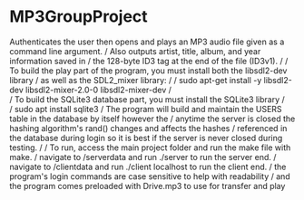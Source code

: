 # MP3GroupProject
Authenticates the user then opens and plays an MP3 audio file given as a command line argument.
/           Also outputs artist, title, album, and year information saved in
/           the 128-byte ID3 tag at the end of the file (ID3v1).
/
/           To build the play part of the program, you must install both the libsdl2-dev library
/           as well as the SDL2_mixer library:
/
/           sudo apt-get install -y libsdl2-dev libsdl2-mixer-2.0-0 libsdl2-mixer-dev
/           
/           To build the SQLite3 database part, you must install the SQLite3 library
/           
/           sudo apt install sqlite3
/           The program will build and maintain the USERS table in the database by itself however the 
/           anytime the server is closed the hashing algorithm's rand() changes and affects the hashes 
/           referenced in the database during login so it is best if the server is never closed during testing.
/
/           To run, access the main project folder and run the make file with make.
/           navigate to /serverdata and run ./server to run the server end.
/           navigate to /clientdata and run ./client localhost to run the client end.
/           the program's login commands are case sensitive to help with readability 
/           and the program comes preloaded with Drive.mp3 to use for transfer and play
